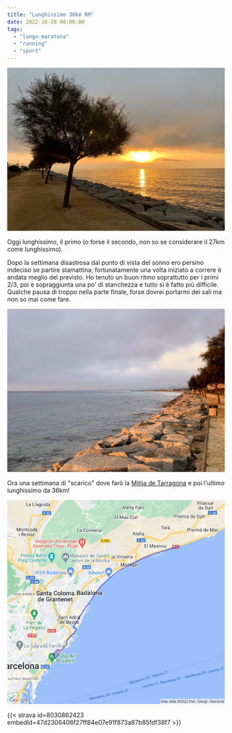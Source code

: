 ```yaml
---
title: "Lunghissimo 30km RM"
date: 2022-10-28 00:00:00
tags: 
  - "lungo-maratona"
  - "running"
  - "sport"
---
```


![](images/IMG_0558.jpg)

Oggi lunghissimo, il primo (o forse il secondo, non so se considerare il 27km come lunghissimo).

Dopo la settimana disastrosa dal punto di vista del sonno ero persino indeciso se partire stamattina; fortunatamente una volta iniziato a correre è andata meglio del previsto. Ho tenuto un buon ritmo soprattutto per i primi 2/3, poi è sopraggiunta una po' di stanchezza e tutto si è fatto più difficile. Qualche pausa di troppo nella parte finale, forse dovrei portarmi dei sali ma non so mai come fare.

![](images/IMG_0560.jpg)

Ora una settimana di "scarico" dove farò la [Mitija de Tarragona](https://www.mitjatarragona.cat/es/) e poi l'ultimo lunghissimo da 36km!

![](images/20221028-activity-map.png)

{{< strava id=8030862423 embedId=47d2306406f27ff84e07e91f873a87b85fdf38f7 >}}
